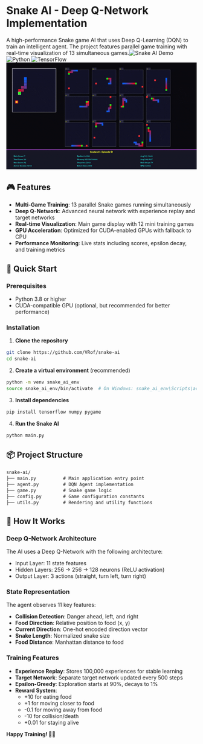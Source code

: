 # Snake AI - Deep Q-Network Implementation

A high-performance Snake game AI that uses Deep Q-Learning (DQN) to train an intelligent agent. The project features parallel game training with real-time visualization of 13 simultaneous games.![Snake AI Demo](https://img.shields.io/badge/AI-Deep%20Q--Learning-blue) ![Python](https://img.shields.io/badge/Python-3.8+-green) ![TensorFlow](https://img.shields.io/badge/TensorFlow-2.x-orange)
![](https://github.com/VRof/snake-ai/blob/main/demo.gif)
## 🎮 Features

- **Multi-Game Training**: 13 parallel Snake games running simultaneously
- **Deep Q-Network**: Advanced neural network with experience replay and target networks
- **Real-time Visualization**: Main game display with 12 mini training games
- **GPU Acceleration**: Optimized for CUDA-enabled GPUs with fallback to CPU
- **Performance Monitoring**: Live stats including scores, epsilon decay, and training metrics

## 🚀 Quick Start

### Prerequisites

- Python 3.8 or higher
- CUDA-compatible GPU (optional, but recommended for better performance)

### Installation

1. **Clone the repository**
```bash
git clone https://github.com/VRof/snake-ai
cd snake-ai
```

2. **Create a virtual environment** (recommended)
```bash
python -m venv snake_ai_env
source snake_ai_env/bin/activate  # On Windows: snake_ai_env\Scripts\activate
```

3. **Install dependencies**
```bash
pip install tensorflow numpy pygame
```

4. **Run the Snake AI**
```bash
python main.py
```

## 📦 Project Structure

```
snake-ai/
├── main.py          # Main application entry point
├── agent.py         # DQN Agent implementation
├── game.py          # Snake game logic
├── config.py        # Game configuration constants
├── utils.py         # Rendering and utility functions
```

## 🧠 How It Works

### Deep Q-Network Architecture

The AI uses a Deep Q-Network with the following architecture:
- Input Layer: 11 state features
- Hidden Layers: 256 → 256 → 128 neurons (ReLU activation)
- Output Layer: 3 actions (straight, turn left, turn right)

### State Representation

The agent observes 11 key features:
- **Collision Detection**: Danger ahead, left, and right
- **Food Direction**: Relative position to food (x, y)
- **Current Direction**: One-hot encoded direction vector
- **Snake Length**: Normalized snake size
- **Food Distance**: Manhattan distance to food

### Training Features

- **Experience Replay**: Stores 100,000 experiences for stable learning
- **Target Network**: Separate target network updated every 500 steps
- **Epsilon-Greedy**: Exploration starts at 90%, decays to 1%
- **Reward System**: 
  - +10 for eating food
  - +1 for moving closer to food
  - -0.1 for moving away from food
  - -10 for collision/death
  - +0.01 for staying alive

**Happy Training! 🐍🤖**
